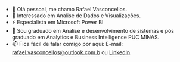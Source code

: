 - 👋 Olá pessoal, me chamo Rafael Vasconcellos.
- 👀 Interessado em Analise de Dados e Visualizações.
- ⚡ Especialista em Microsoft Power BI
- 🌱 Sou graduado em Analise e desenvolvimento de sistemas e pós graduado em Analytics e Business Intelligence PUC MINAS.
- 📫 Fica fácil de falar comigo por aqui:
     E-mail: rafael.vasconcellos@outlook.com.b ou [LinkedIn](https://www.linkedin.com/in/rafaelo-vasconcellos/).

<!---

--->
